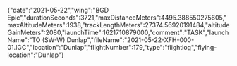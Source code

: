 {"date":"2021-05-22","wing":"BGD Epic","durationSeconds":3721,"maxDistanceMeters":4495.388550275605,"maxAltitudeMeters":1938,"trackLengthMeters":27374.56920191484,"altitudeGainMeters":2080,"launchTime":1621710879000,"comment":"TASK","launchName":"TO (SW-W) Dunlap","fileName":"2021-05-22-XFH-000-01.IGC","location":"Dunlap","flightNumber":179,"type":"flightlog","flying-location":"Dunlap"}
